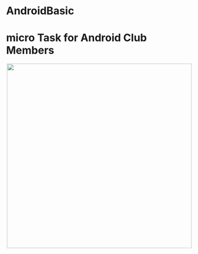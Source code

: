 # AndroidBasic

# micro Task for Android Club Members

<p align="center">
   <img src="https://user-images.githubusercontent.com/68312849/125294543-f8b62c80-e341-11eb-936f-1cfd2d21514a.jpg"  width="500" heigth="500" >
</p>  
